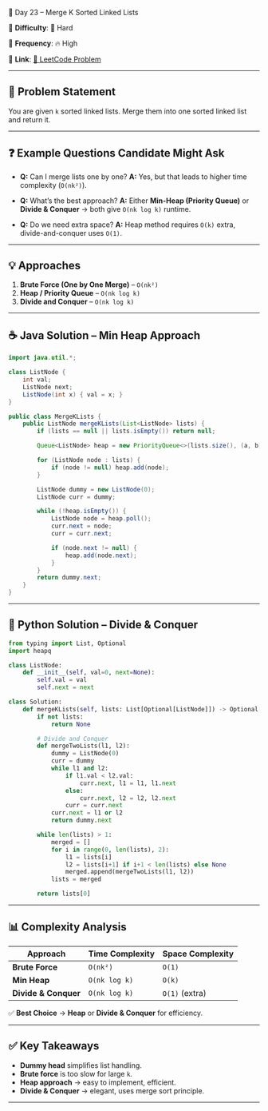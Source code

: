 🌟 Day 23 – Merge K Sorted Linked Lists

📌 **Difficulty**: 🔴 Hard

📌 **Frequency**: 🔥 High

📌 **Link**: [🔗 LeetCode Problem](https://oj.leetcode.com/problems/merge-k-sorted-lists/)

---

## 📝 Problem Statement

You are given `k` sorted linked lists. Merge them into one sorted linked list and return it.

---

## ❓ Example Questions Candidate Might Ask

* **Q:** Can I merge lists one by one?
  **A:** Yes, but that leads to higher time complexity (`O(nk²)`).

* **Q:** What’s the best approach?
  **A:** Either **Min-Heap (Priority Queue)** or **Divide & Conquer** → both give `O(nk log k)` runtime.

* **Q:** Do we need extra space?
  **A:** Heap method requires `O(k)` extra, divide-and-conquer uses `O(1)`.

---

## 💡 Approaches

1. **Brute Force (One by One Merge)** – `O(nk²)`
2. **Heap / Priority Queue** – `O(nk log k)`
3. **Divide and Conquer** – `O(nk log k)`

---

## ☕ Java Solution – Min Heap Approach

```java
import java.util.*;

class ListNode {
    int val;
    ListNode next;
    ListNode(int x) { val = x; }
}

public class MergeKLists {
    public ListNode mergeKLists(List<ListNode> lists) {
        if (lists == null || lists.isEmpty()) return null;

        Queue<ListNode> heap = new PriorityQueue<>(lists.size(), (a, b) -> a.val - b.val);

        for (ListNode node : lists) {
            if (node != null) heap.add(node);
        }

        ListNode dummy = new ListNode(0);
        ListNode curr = dummy;

        while (!heap.isEmpty()) {
            ListNode node = heap.poll();
            curr.next = node;
            curr = curr.next;

            if (node.next != null) {
                heap.add(node.next);
            }
        }
        return dummy.next;
    }
}
```

---

## 🐍 Python Solution – Divide & Conquer

```python
from typing import List, Optional
import heapq

class ListNode:
    def __init__(self, val=0, next=None):
        self.val = val
        self.next = next

class Solution:
    def mergeKLists(self, lists: List[Optional[ListNode]]) -> Optional[ListNode]:
        if not lists:
            return None

        # Divide and Conquer
        def mergeTwoLists(l1, l2):
            dummy = ListNode(0)
            curr = dummy
            while l1 and l2:
                if l1.val < l2.val:
                    curr.next, l1 = l1, l1.next
                else:
                    curr.next, l2 = l2, l2.next
                curr = curr.next
            curr.next = l1 or l2
            return dummy.next

        while len(lists) > 1:
            merged = []
            for i in range(0, len(lists), 2):
                l1 = lists[i]
                l2 = lists[i+1] if i+1 < len(lists) else None
                merged.append(mergeTwoLists(l1, l2))
            lists = merged

        return lists[0]
```

---

## 📊 Complexity Analysis

| Approach             | Time Complexity | Space Complexity |
| -------------------- | --------------- | ---------------- |
| **Brute Force**      | `O(nk²)`        | `O(1)`           |
| **Min Heap**         | `O(nk log k)`   | `O(k)`           |
| **Divide & Conquer** | `O(nk log k)`   | `O(1)` (extra)   |

✅ **Best Choice** → **Heap** or **Divide & Conquer** for efficiency.

---

## ✅ Key Takeaways

* **Dummy head** simplifies list handling.
* **Brute force** is too slow for large `k`.
* **Heap approach** → easy to implement, efficient.
* **Divide & Conquer** → elegant, uses merge sort principle.

---
